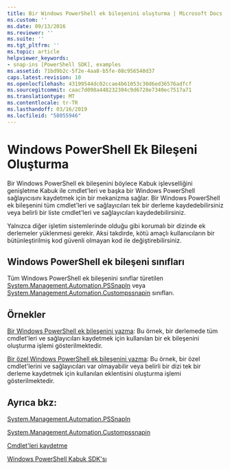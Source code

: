 ```yaml
---
title: Bir Windows PowerShell ek bileşenini oluşturma | Microsoft Docs
ms.custom: ''
ms.date: 09/13/2016
ms.reviewer: ''
ms.suite: ''
ms.tgt_pltfrm: ''
ms.topic: article
helpviewer_keywords:
- snap-ins [PowerShell SDK], examples
ms.assetid: 71bd9b2c-5f2e-4aa8-b5fe-08c956540d37
caps.latest.revision: 10
ms.openlocfilehash: 43199544dc02ccae4b61053c30d6ed36576adfcf
ms.sourcegitcommit: caac7d098a448232304c9d6728e7340ec7517a71
ms.translationtype: MT
ms.contentlocale: tr-TR
ms.lasthandoff: 03/16/2019
ms.locfileid: "58055946"
---
```

# <a name="how-to-create-a-windows-powershell-snap-in"></a>Windows PowerShell Ek Bileşeni Oluşturma

Bir Windows PowerShell ek bileşenini böylece Kabuk işlevselliğini genişletme Kabuk ile cmdlet'leri ve başka bir Windows PowerShell sağlayıcısını kaydetmek için bir mekanizma sağlar. Bir Windows PowerShell ek bileşenini tüm cmdlet'leri ve sağlayıcıları tek bir derleme kaydedebilirsiniz veya belirli bir liste cmdlet'leri ve sağlayıcıları kaydedebilirsiniz.

Yalnızca diğer işletim sistemlerinde olduğu gibi korumalı bir dizinde ek derlemeler yüklenmesi gerekir. Aksi takdirde, kötü amaçlı kullanıcıların bir bütünleştirilmiş kod güvenli olmayan kod ile değiştirebilirsiniz.

## <a name="windows-powershell-snap-in-classes"></a>Windows PowerShell ek bileşeni sınıfları

Tüm Windows PowerShell ek bileşenini sınıflar türetilen [System.Management.Automation.PSSnapIn](/dotnet/api/System.Management.Automation.PSSnapIn) veya [System.Management.Automation.Custompssnapin](/dotnet/api/System.Management.Automation.CustomPSSnapIn) sınıfları.

## <a name="examples"></a>Örnekler

[Bir Windows PowerShell ek bileşenini yazma](./writing-a-windows-powershell-snap-in.md): Bu örnek, bir derlemede tüm cmdlet'leri ve sağlayıcıları kaydetmek için kullanılan bir ek bileşenini oluşturma işlemi gösterilmektedir.

[Bir özel Windows PowerShell ek bileşenini yazma](./writing-a-custom-windows-powershell-snap-in.md): Bu örnek, bir özel cmdlet'lerini ve sağlayıcıları var olmayabilir veya belirli bir dizi tek bir derleme kaydetmek için kullanılan eklentisini oluşturma işlemi gösterilmektedir.

## <a name="see-also"></a>Ayrıca bkz:

[System.Management.Automation.PSSnapIn](/dotnet/api/System.Management.Automation.PSSnapIn)

[System.Management.Automation.Custompssnapin](/dotnet/api/System.Management.Automation.CustomPSSnapIn)

[Cmdlet'leri kaydetme](./registering-cmdlets.md)

[Windows PowerShell Kabuk SDK'sı](../windows-powershell-reference.md)
